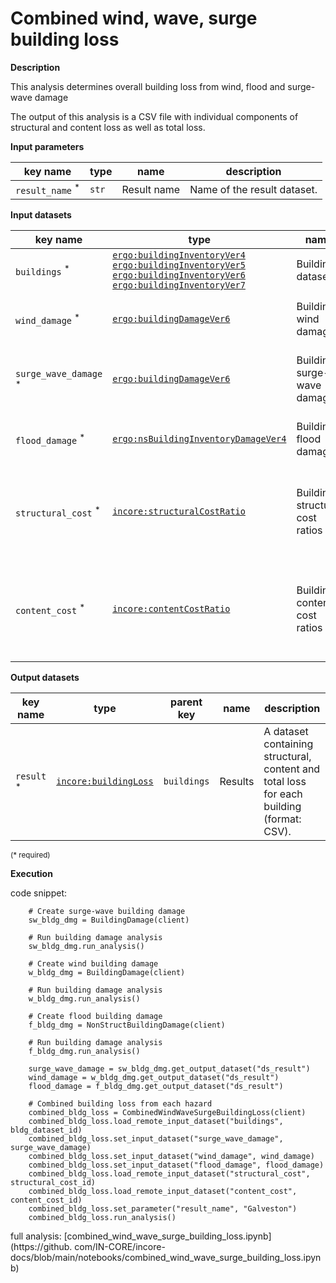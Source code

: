 # Combined wind, wave, surge building loss

**Description**

This analysis determines overall building loss from wind, flood and surge-wave damage 

The output of this analysis is a CSV file with individual components of structural and content loss as well as total 
loss. 

**Input parameters**

key name | type | name | description
--- | --- | --- | ---
`result_name` <sup>*</sup> | `str` | Result name | Name of the result dataset.

**Input datasets**

key name | type | name                           | description
--- | --- |--------------------------------| ---
`buildings` <sup>*</sup> | [`ergo:buildingInventoryVer4`](https://incore.ncsa.illinois.edu/semantics/api/types/ergo:buildingInventoryVer4)<br>[`ergo:buildingInventoryVer5`](https://incore.ncsa.illinois.edu/semantics/api/types/ergo:buildingInventoryVer5)<br>[`ergo:buildingInventoryVer6`](https://incore.ncsa.illinois.edu/semantics/api/types/ergo:buildingInventoryVer6)<br>[`ergo:buildingInventoryVer7`](https://incore.ncsa.illinois.edu/semantics/api/types/ergo:buildingInventoryVer7) | Building dataset |  A building dataset.
`wind_damage` <sup>*</sup> | [`ergo:buildingDamageVer6`](https://incore.ncsa.illinois.edu/semantics/api/types/ergo:buildingDamageVer6) | Building wind damage | A building wind damage dataset.
`surge_wave_damage` <sup>*</sup> | [`ergo:buildingDamageVer6`](https://incore.ncsa.illinois.edu/semantics/api/types/ergo:buildingDamageVer6) | Building surge-wave damage | A building surge-wave damage dataset.
`flood_damage` <sup>*</sup> | [`ergo:nsBuildingInventoryDamageVer4`](https://incore.ncsa.illinois.edu/semantics/api/types/ergo:nsBuildingInventoryDamageVer4) | Building flood damage | A building flood damage dataset.
`structural_cost` <sup>*</sup> | [`incore:structuralCostRatio`](https://incore.ncsa.illinois.edu/semantics/api/types/incore:structuralCostRatio) | Building structural cost ratios | A dataset with building structural cost ratios for each archetype.
`content_cost` <sup>*</sup> | [`incore:contentCostRatio`](https://incore.ncsa.illinois.edu/semantics/api/types/incore:contentCostRatio) | Building content cost ratios | A dataset with building content cost ratios for each damage state.

**Output datasets**

key name | type | parent key | name | description
--- | --- | --- |---------| ---
`result` <sup>*</sup> | [`incore:buildingLoss`](https://incore.ncsa.illinois.edu/semantics/api/types/incore:buildingLoss) | `buildings` | Results | A dataset containing structural, content and total loss for each building<br>(format: CSV).
<small>(* required)</small>

**Execution**

code snippet:

```
    # Create surge-wave building damage
    sw_bldg_dmg = BuildingDamage(client)

    # Run building damage analysis
    sw_bldg_dmg.run_analysis()    

    # Create wind building damage
    w_bldg_dmg = BuildingDamage(client)

    # Run building damage analysis
    w_bldg_dmg.run_analysis()    

    # Create flood building damage
    f_bldg_dmg = NonStructBuildingDamage(client)

    # Run building damage analysis
    f_bldg_dmg.run_analysis()    

    surge_wave_damage = sw_bldg_dmg.get_output_dataset("ds_result")
    wind_damage = w_bldg_dmg.get_output_dataset("ds_result")
    flood_damage = f_bldg_dmg.get_output_dataset("ds_result")

    # Combined building loss from each hazard
    combined_bldg_loss = CombinedWindWaveSurgeBuildingLoss(client)
    combined_bldg_loss.load_remote_input_dataset("buildings", bldg_dataset_id)
    combined_bldg_loss.set_input_dataset("surge_wave_damage", surge_wave_damage)
    combined_bldg_loss.set_input_dataset("wind_damage", wind_damage)
    combined_bldg_loss.set_input_dataset("flood_damage", flood_damage)
    combined_bldg_loss.load_remote_input_dataset("structural_cost", structural_cost_id)
    combined_bldg_loss.load_remote_input_dataset("content_cost", content_cost_id)
    combined_bldg_loss.set_parameter("result_name", "Galveston")
    combined_bldg_loss.run_analysis() 
```

full analysis: [combined_wind_wave_surge_building_loss.ipynb](https://github.
com/IN-CORE/incore-docs/blob/main/notebooks/combined_wind_wave_surge_building_loss.ipynb)
